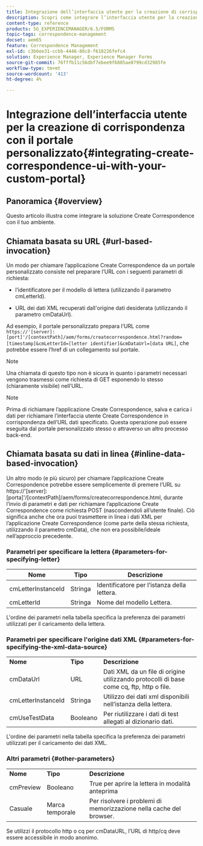 ```yaml
---
title: Integrazione dell’interfaccia utente per la creazione di corrispondenza con il portale personalizzato
description: Scopri come integrare l’interfaccia utente per la creazione di corrispondenza con il portale personalizzato
content-type: reference
products: SG_EXPERIENCEMANAGER/6.5/FORMS
topic-tags: correspondence-management
docset: aem65
feature: Correspondence Management
exl-id: c3b6ee31-ccbb-4446-86c8-f618226fefc4
solution: Experience Manager, Experience Manager Forms
source-git-commit: 76fffb11c56dbf7ebee9f6805ae0799cd32985fe
workflow-type: tm+mt
source-wordcount: '413'
ht-degree: 4%

---
```


# Integrazione dell’interfaccia utente per la creazione di corrispondenza con il portale personalizzato{#integrating-create-correspondence-ui-with-your-custom-portal}

## Panoramica {#overview}

Questo articolo illustra come integrare la soluzione Create Correspondence con il tuo ambiente.

## Chiamata basata su URL {#url-based-invocation}

Un modo per chiamare l’applicazione Create Correspondence da un portale personalizzato consiste nel preparare l’URL con i seguenti parametri di richiesta:

* l’identificatore per il modello di lettera (utilizzando il parametro cmLetterId).

* URL dei dati XML recuperati dall&#39;origine dati desiderata (utilizzando il parametro cmDataUrl).

Ad esempio, il portale personalizzato prepara l’URL come\
`https://'[server]:[port]'/[contextPath]/aem/forms/createcorrespondence.html?random=[timestamp]&cmLetterId=[letter identifier]&cmDataUrl=[data URL]`, che potrebbe essere l’href di un collegamento sul portale.

>[!NOTE]
>
>Una chiamata di questo tipo non è sicura in quanto i parametri necessari vengono trasmessi come richiesta di GET esponendo lo stesso (chiaramente visibile) nell’URL.

>[!NOTE]
>
>Prima di richiamare l’applicazione Create Correspondence, salva e carica i dati per richiamare l’interfaccia utente Create Correspondence in corrispondenza dell’URL dati specificato. Questa operazione può essere eseguita dal portale personalizzato stesso o attraverso un altro processo back-end.

## Chiamata basata su dati in linea {#inline-data-based-invocation}

Un altro modo (e più sicuro) per chiamare l’applicazione Create Correspondence potrebbe essere semplicemente di premere l’URL su https://&#39;[server]:[porta]&#39;/[contextPath]/aem/forms/createcorrespondence.html, durante l’invio di parametri e dati per richiamare l’applicazione Create Correspondence come richiesta POST (nascondendoli all’utente finale). Ciò significa anche che ora puoi trasmettere in linea i dati XML per l’applicazione Create Correspondence (come parte della stessa richiesta, utilizzando il parametro cmData), che non era possibile/ideale nell’approccio precedente.

### Parametri per specificare la lettera {#parameters-for-specifying-letter}

| **Nome** | **Tipo** | **Descrizione** |
|---|---|---|
| cmLetterInstanceId | Stringa | Identificatore per l’istanza della lettera. |
| cmLetterId | Stringa | Nome del modello Lettera. |

L&#39;ordine dei parametri nella tabella specifica la preferenza dei parametri utilizzati per il caricamento della lettera.

### Parametri per specificare l&#39;origine dati XML {#parameters-for-specifying-the-xml-data-source}

<table>
 <tbody>
  <tr>
   <td><strong>Nome</strong></td> 
   <td><strong>Tipo</strong></td> 
   <td><strong>Descrizione</strong></td> 
  </tr>
  <tr>
   <td>cmDataUrl<br /> </td> 
   <td>URL</td> 
   <td>Dati XML da un file di origine utilizzando protocolli di base come cq, ftp, http o file.<br /> </td> 
  </tr>
  <tr>
   <td>cmLetterInstanceId</td> 
   <td>Stringa</td> 
   <td>Utilizzo dei dati xml disponibili nell’istanza della lettera.</td> 
  </tr>
  <tr>
   <td>cmUseTestData</td> 
   <td>Booleano</td> 
   <td>Per riutilizzare i dati di test allegati al dizionario dati.</td> 
  </tr>
 </tbody>
</table>

L&#39;ordine dei parametri nella tabella specifica la preferenza dei parametri utilizzati per il caricamento dei dati XML.

### Altri parametri {#other-parameters}

<table>
 <tbody>
  <tr>
   <td><strong>Nome</strong></td> 
   <td><strong>Tipo</strong></td> 
   <td><strong>Descrizione</strong></td> 
  </tr>
  <tr>
   <td>cmPreview<br /> </td> 
   <td>Booleano</td> 
   <td>True per aprire la lettera in modalità anteprima<br /> </td> 
  </tr>
  <tr>
   <td>Casuale</td> 
   <td>Marca temporale</td> 
   <td>Per risolvere i problemi di memorizzazione nella cache del browser.</td> 
  </tr>
 </tbody>
</table>

Se utilizzi il protocollo http o cq per cmDataURL, l’URL di http/cq deve essere accessibile in modo anonimo.
